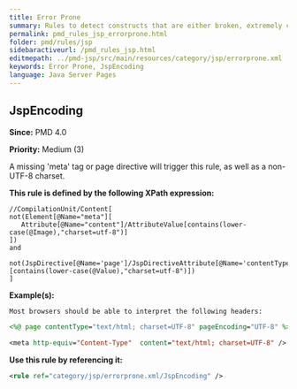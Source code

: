 ```yaml
---
title: Error Prone
summary: Rules to detect constructs that are either broken, extremely confusing or prone to runtime errors.
permalink: pmd_rules_jsp_errorprone.html
folder: pmd/rules/jsp
sidebaractiveurl: /pmd_rules_jsp.html
editmepath: ../pmd-jsp/src/main/resources/category/jsp/errorprone.xml
keywords: Error Prone, JspEncoding
language: Java Server Pages
---
```

## JspEncoding

**Since:** PMD 4.0

**Priority:** Medium (3)

A missing 'meta' tag or page directive will trigger this rule, as well as a non-UTF-8 charset.

**This rule is defined by the following XPath expression:**
```
//CompilationUnit/Content[
not(Element[@Name="meta"][
   Attribute[@Name="content"]/AttributeValue[contains(lower-case(@Image),"charset=utf-8")]
]) 
and 
    not(JspDirective[@Name='page']/JspDirectiveAttribute[@Name='contentType'][contains(lower-case(@Value),"charset=utf-8")])
]
```

**Example(s):**

``` jsp
Most browsers should be able to interpret the following headers:

<%@ page contentType="text/html; charset=UTF-8" pageEncoding="UTF-8" %>

<meta http-equiv="Content-Type"  content="text/html; charset=UTF-8" />
```

**Use this rule by referencing it:**
``` xml
<rule ref="category/jsp/errorprone.xml/JspEncoding" />
```

